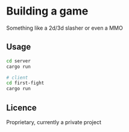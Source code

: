 # Building a game

Something like a 2d/3d slasher or even a MMO

## Usage

```bash
cd server
cargo run

# client
cd first-fight
cargo run
```

## Licence

Proprietary, currently a private project
